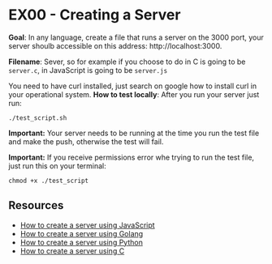 # EX00 - Creating a Server

<b>Goal</b>: In any language, create a file that runs a server on the 3000 port, your server shoulb accessible on this address: http://localhost:3000.

<b>Filename</b>: Sever, so for example if you choose to do in C is going to be `server.c`, in JavaScript is going to be `server.js`

You need to have curl installed, just search on google how to install curl in your operational system.
<b>How to test locally</b>: After you run your server just run:
```
./test_script.sh
```

<b>Important:</b> Your server needs to be running at the time you run the test file and make the push, otherwise the test will fail.

<b>Important:</b> If you receive permissions error whe trying to run the test file, just run this on your terminal:
```
chmod +x ./test_script
```

## Resources
- [How to create a server using JavaScript](https://dev.to/ericchapman/create-a-backend-in-javascript-part-4-create-your-first-http-server-5k1)
- [How to create a server using Golang](https://blog.logrocket.com/creating-a-web-server-with-golang/)
- [How to create a server using Python](https://www.afternerd.com/blog/python-http-server/)
- [How to create a server using C](https://www.geeksforgeeks.org/tcp-server-client-implementation-in-c/)